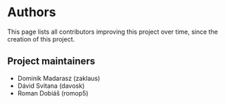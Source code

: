 # Authors

This page lists all contributors improving this project over time, since the creation of this project.

## Project maintainers

* Dominik Madarasz (zaklaus)
* Dávid Svitana (davosk)
* Roman Dobiáš (romop5)
